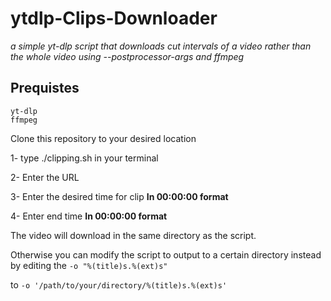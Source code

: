 # ytdlp-Clips-Downloader
*a simple yt-dlp script that downloads cut intervals of a video rather than the whole video using --postprocessor-args and ffmpeg*

## Prequistes 
```
yt-dlp
ffmpeg
```
Clone this repository to your desired location

1- type ./clipping.sh in your terminal

2- Enter the URL

3- Enter the desired time for clip **In 00:00:00 format**

4- Enter end time **In 00:00:00 format**

The video will download in the same directory as the script.

Otherwise you can modify the script to output to a certain directory instead by editing the ``-o "%(title)s.%(ext)s"`` 

to ``-o '/path/to/your/directory/%(title)s.%(ext)s'``
